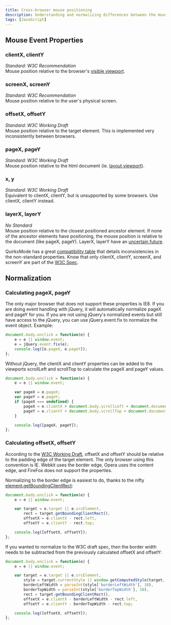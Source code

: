 ```yaml
---
title: Cross-browser mouse positioning
description: Understanding and normalizing differences between the mouse position event properties between browsers.
tags: [JavaScript]
---
```


## Mouse Event Properties

### clientX, clientY
*Standard: W3C Recommendation*<br>
Mouse position relative to the browser's [visible viewport](http://www.quirksmode.org/mobile/viewports2.html).

### screenX, screenY
*Standard: W3C Recommendation*<br>
Mouse position relative to the user's physical screen.

### offsetX, offsetY
*Standard: W3C Working Draft*<br>
Mouse position relative to the target element. This is implemented very inconsistently between browsers.

### pageX, pageY
*Standard: W3C Working Draft*<br>
Mouse position relative to the html document (ie. [layout viewport](http://www.quirksmode.org/mobile/viewports2.html)).

### x, y
*Standard: W3C Working Draft*<br>
Equivalent to clientX, clientY, but is unsupported by some browsers.  Use clientX, clientY instead.

### layerX, layerY
*No Standard*<br>
Mouse position relative to the closest positioned ancestor element.  If none of the ancestor elements have positioning, the mouse position is relative to the document (like pageX, pageY). LayerX, layerY have an [uncertain future](https://bugs.webkit.org/show_bug.cgi?id=21868#c21).

QuirksMode has a great [compatibility table](http://www.quirksmode.org/dom/w3c_cssom.html#mousepos) that details inconsistencies in the non-standard properties. Know that only clientX, clientY, screenX, and screenY are part of the [W3C Spec](http://www.w3.org/TR/DOM-Level-3-Events/).

## Normalization

### Calculating pageX, pageY

The only major browser that does not support these properties is IE8. If you are doing event handling with jQuery, it will automatically normalize pageX and pageY for you.  If you are not using jQuery's normalized events but still have access to the jQuery, you can use jQuery.event.fix to normalize the event object.  Example:

```javascript
document.body.onclick = function(e) {
	e = e || window.event;
	e = jQuery.event.fix(e);
	console.log([e.pageX, e.pageY]);
};
```

Without jQuery, the clientX and clientY properties can be added to the viewports scrollLeft and scrollTop to calculate the pageX and pageY values.

```javascript
document.body.onclick = function(e) {
	e = e || window.event;

	var pageX = e.pageX;
	var pageY = e.pageY;
	if (pageX === undefined) {
		pageX = e.clientX + document.body.scrollLeft + document.documentElement.scrollLeft;
		pageY = e.clientY + document.body.scrollTop + document.documentElement.scrollTop;
	}

	console.log([pageX, pageY]);
};
```

### Calculating offsetX, offsetY

According to the [W3C Working Draft](http://www.w3.org/TR/cssom-view/#extensions-to-the-mouseevent-interface), offsetX and offsetY should be relative to the padding edge of the target element.  The only browser using this convention is IE.  Webkit uses the border edge, Opera uses the content edge, and FireFox does not support the properties.

Normalizing to the border edge is easiest to do, thanks to the nifty [element.getBoundingClientRect](https://developer.mozilla.org/en-US/docs/DOM/element.getBoundingClientRect):

```javascript
document.body.onclick = function(e) {
	e = e || window.event;

	var target = e.target || e.srcElement,
		rect = target.getBoundingClientRect(),
		offsetX = e.clientX - rect.left,
		offsetY = e.clientY - rect.top;

	console.log([offsetX, offsetY]);
};
```

If you wanted to normalize to the W3C draft spec, then the border width needs to be subtracted from the previously calculated offsetX and offsetY:

```javascript
document.body.onclick = function(e) {
    e = e || window.event;

    var target = e.target || e.srcElement,
        style = target.currentStyle || window.getComputedStyle(target, null),
        borderLeftWidth = parseInt(style['borderLeftWidth'], 10),
        borderTopWidth = parseInt(style['borderTopWidth'], 10),
        rect = target.getBoundingClientRect(),
        offsetX = e.clientX - borderLeftWidth - rect.left,
        offsetY = e.clientY - borderTopWidth - rect.top;

    console.log([offsetX, offsetY]);
};
```